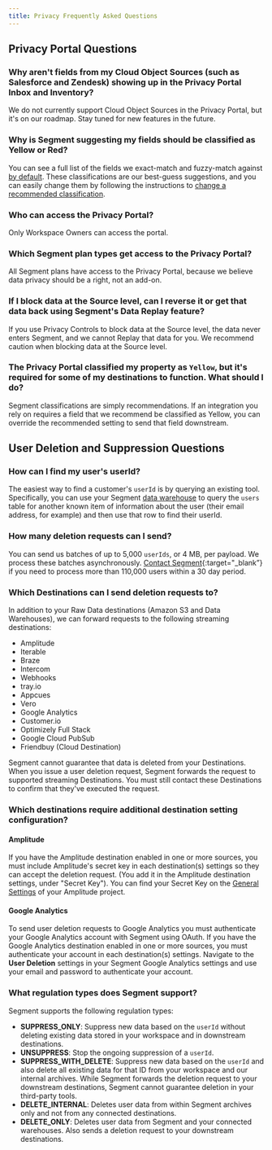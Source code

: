 ```yaml
---
title: Privacy Frequently Asked Questions
---
```


## Privacy Portal Questions

### Why aren't fields from my Cloud Object Sources (such as Salesforce and Zendesk) showing up in the Privacy Portal Inbox and Inventory?

We do not currently support Cloud Object Sources in the Privacy Portal, but it's on our roadmap. Stay tuned for new features in the future.

### Why is Segment suggesting my fields should be classified as Yellow or Red?

You can see a full list of the fields we exact-match and fuzzy-match against [by default](/docs/privacy/portal/#default-pii-matchers). These classifications are our best-guess suggestions, and you can easily change them by following the instructions to [change a recommended classification](/docs/privacy/portal/#change-a-recommended-classification).

### Who can access the Privacy Portal?

Only Workspace Owners can access the portal.

### Which Segment plan types get access to the Privacy Portal?

All Segment plans have access to the Privacy Portal, because we believe data
privacy should be a right, not an add-on.

### If I block data at the Source level, can I reverse it or get that data back using Segment's Data Replay feature?

If you use Privacy Controls to block data at the Source level, the data never
enters Segment, and we cannot Replay that data for you. We recommend caution
when blocking data at the Source level.

### The Privacy Portal classified my property as `Yellow`, but it's required for some of my destinations to function. What should I do?

Segment classifications are simply recommendations. If an integration you rely
on requires a field that we recommend be classified as Yellow, you can override
the recommended setting to send that field downstream.

## User Deletion and Suppression Questions

### How can I find my user's userId?

The easiest way to find a customer's `userId` is by querying an existing tool. Specifically, you can use your Segment [data warehouse](https://segment.com/warehouses) to query the `users` table for another known item of information about the user (their email address, for example) and then use that row to find their userId.

### How many deletion requests can I send?
You can send us batches of up to 5,000 `userIds`, or 4 MB, per payload. We process these batches asynchronously. [Contact Segment](https://segment.com/help/contact/){:target="_blank”} if you need to process more than 110,000 users within a 30 day period.

### Which Destinations can I send deletion requests to?

In addition to your Raw Data destinations (Amazon S3 and Data Warehouses), we can forward requests to the following streaming destinations:

- Amplitude
- Iterable
- Braze
- Intercom
- Webhooks
- tray.io
- Appcues
- Vero
- Google Analytics
- Customer.io
- Optimizely Full Stack
- Google Cloud PubSub
- Friendbuy (Cloud Destination)

Segment cannot guarantee that data is deleted from your Destinations. When you issue a user deletion request, Segment forwards the request to supported streaming Destinations. You must still contact these Destinations to confirm that they've executed the request.

### Which destinations require additional destination setting configuration?

#### Amplitude
If you have the Amplitude destination enabled in one or more sources, you must include Amplitude's secret key in each destination(s) settings so they can accept the deletion request. (You add it in the Amplitude destination settings, under "Secret Key"). You can find your Secret Key on the [General Settings](https://help.amplitude.com/hc/en-us/articles/235649848-Settings) of your Amplitude project.

#### Google Analytics
To send user deletion requests to Google Analytics you must authenticate your Google Analytics account with Segment using OAuth. If you have the Google Analytics destination enabled in one or more sources, you must authenticate your account in each destination(s) settings. Navigate to the **User Deletion** settings in your Segment Google Analytics settings and use your email and password to authenticate your account.

### What regulation types does Segment support?

Segment supports the following regulation types:
- **SUPPRESS_ONLY**: Suppress new data based on the `userId` without deleting existing data stored in your workspace and in downstream destinations.
- **UNSUPPRESS**: Stop the ongoing suppression of a `userId`.
- **SUPPRESS_WITH_DELETE**: Suppress new data based on the `userId` and also delete all existing data for that ID from your workspace and our internal archives. While Segment forwards the deletion request to your downstream destinations, Segment cannot guarantee deletion in your third-party tools.
- **DELETE_INTERNAL**: Deletes user data from within Segment archives only and not from any connected destinations.
- **DELETE_ONLY**: Deletes user data from Segment and your connected warehouses. Also sends a deletion request to your downstream destinations.
